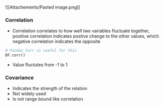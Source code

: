 ![[Attachements/Pasted image.png]]

### Correlation
- Correlation correlates to how well two variables fluctuate together, positive correlation indicates postive change to the other values, which negative correlation indicates the opposite
```py  
# Pandas Corr is useful for this
DF.corr()
```
- Value fluctutes from -1 to 1



### Covariance
- Indicates the strength of the relation
- Not widely used
- Is not range bound like correlation

